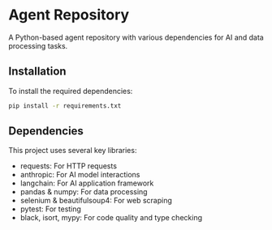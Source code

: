 # Agent Repository

A Python-based agent repository with various dependencies for AI and data processing tasks.

## Installation

To install the required dependencies:

```bash
pip install -r requirements.txt
```

## Dependencies

This project uses several key libraries:
- requests: For HTTP requests
- anthropic: For AI model interactions
- langchain: For AI application framework
- pandas & numpy: For data processing
- selenium & beautifulsoup4: For web scraping
- pytest: For testing
- black, isort, mypy: For code quality and type checking 